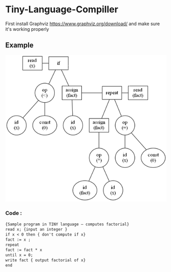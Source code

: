 # Tiny-Language-Compiller

First install Graphviz https://www.graphviz.org/download/ and make sure it's working properly

## Example

![](EXE/SyntaxTree.gv.png)

### Code :
```
{Sample program in TINY language — computes factorial}
read x; {input an integer }
if x < 0 then { don't compute if x}
fact := x ;
repeat
fact := fact * x
until x = 0;
write fact { output factorial of x}
end

```
